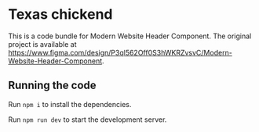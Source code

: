 
  # Texas chickend

  This is a code bundle for Modern Website Header Component. The original project is available at https://www.figma.com/design/P3ql562Off0S3hWKRZvsvC/Modern-Website-Header-Component.

  ## Running the code

  Run `npm i` to install the dependencies.

  Run `npm run dev` to start the development server.
  